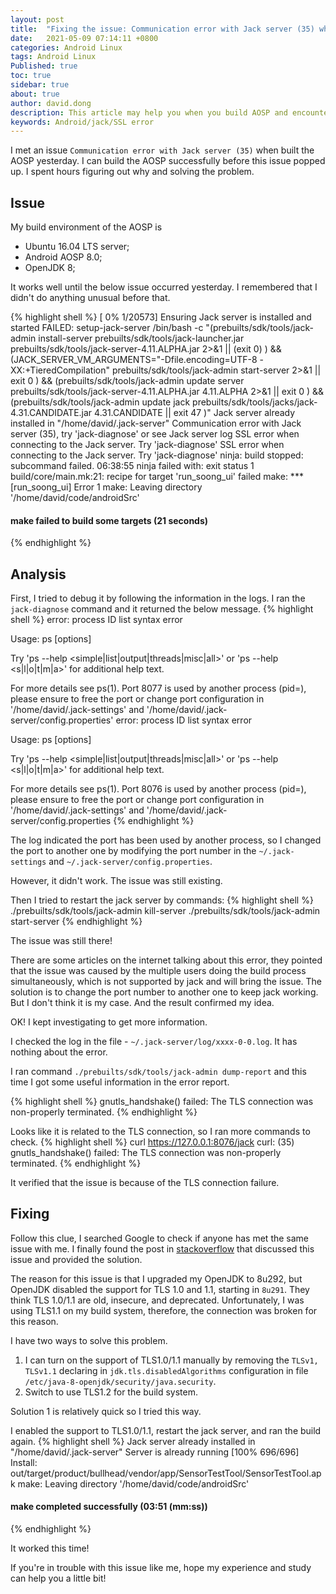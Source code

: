 ```yaml
---
layout: post
title:  "Fixing the issue: Communication error with Jack server (35) when building AOSP"
date:   2021-05-09 07:14:11 +0800
categories: Android Linux
tags: Android Linux
Published: true
toc: true
sidebar: true
about: true
author: david.dong
description: This article may help you when you build AOSP and encounter the jack server issue "SSL error when connecting to the Jack server". 
keywords: Android/jack/SSL error
---
```

I met an issue `Communication error with Jack server (35)` when built the AOSP yesterday. I can build the AOSP successfully before this issue popped up. I spent hours figuring out why and solving the problem.

## Issue 
My build environment of the AOSP is
+ Ubuntu 16.04 LTS server;
+ Android AOSP 8.0;
+ OpenJDK 8;

It works well until the below issue occurred yesterday. I remembered that I didn't do anything unusual before that. 

{% highlight shell %}
[  0% 1/20573] Ensuring Jack server is installed and started
FAILED: setup-jack-server 
/bin/bash -c "(prebuilts/sdk/tools/jack-admin install-server prebuilts/sdk/tools/jack-launcher.jar prebuilts/sdk/tools/jack-server-4.11.ALPHA.jar  2>&1 || (exit 0) ) && (JACK_SERVER_VM_ARGUMENTS=\"-Dfile.encoding=UTF-8 -XX:+TieredCompilation\" prebuilts/sdk/tools/jack-admin start-server 2>&1 || exit 0 ) && (prebuilts/sdk/tools/jack-admin update server prebuilts/sdk/tools/jack-server-4.11.ALPHA.jar 4.11.ALPHA 2>&1 || exit 0 ) && (prebuilts/sdk/tools/jack-admin update jack prebuilts/sdk/tools/jacks/jack-4.31.CANDIDATE.jar 4.31.CANDIDATE || exit 47 )"
Jack server already installed in "/home/david/.jack-server"
Communication error with Jack server (35), try 'jack-diagnose' or see Jack server log
SSL error when connecting to the Jack server. Try 'jack-diagnose'
SSL error when connecting to the Jack server. Try 'jack-diagnose'
ninja: build stopped: subcommand failed.
06:38:55 ninja failed with: exit status 1
build/core/main.mk:21: recipe for target 'run_soong_ui' failed
make: *** [run_soong_ui] Error 1
make: Leaving directory '/home/david/code/androidSrc'

#### make failed to build some targets (21 seconds) ####
{% endhighlight %}

## Analysis
First, I tried to debug it by following the information in the logs. I ran the `jack-diagnose` command and it returned the below message.
{% highlight shell %}
error: process ID list syntax error

Usage:
 ps [options]

 Try 'ps --help <simple|list|output|threads|misc|all>'
  or 'ps --help <s|l|o|t|m|a>'
 for additional help text.

For more details see ps(1).
Port 8077 is used by another process (pid=), please ensure to free the port or change port configuration in '/home/david/.jack-settings' and '/home/david/.jack-server/config.properties'
error: process ID list syntax error

Usage:
 ps [options]

 Try 'ps --help <simple|list|output|threads|misc|all>'
  or 'ps --help <s|l|o|t|m|a>'
 for additional help text.

For more details see ps(1).
Port 8076 is used by another process (pid=), please ensure to free the port or change port configuration in '/home/david/.jack-settings' and '/home/david/.jack-server/config.properties
{% endhighlight %}

The log indicated the port has been used by another process, so I changed the port to another one by modifying the port number in the `~/.jack-settings` and `~/.jack-server/config.properties`. 

However, it didn't work. The issue was still existing.

Then I tried to restart the jack server by commands:
{% highlight shell %}
./prebuilts/sdk/tools/jack-admin kill-server
./prebuilts/sdk/tools/jack-admin start-server
{% endhighlight %}

The issue was still there!

<div class = "post-note info">
  <div class = "header"></div>
  	<div class = "body">
		<p>There are some articles on the internet talking about this error, they pointed that the issue was caused by the <span>multiple users</span> doing the build process simultaneously, which is not supported by jack and will bring the issue. The solution is to change the port number to another one to keep jack working. But I don't think it is my case. And the result confirmed my idea.
		</p>
  	</div>
</div>

OK! I kept investigating to get more information. 

I checked the log in the file - `~/.jack-server/log/xxxx-0-0.log`. It has nothing about the error. 

I ran command `./prebuilts/sdk/tools/jack-admin dump-report` and this time I got some useful information in the error report.

{% highlight shell %}
gnutls_handshake() failed: The TLS connection was non-properly terminated.
{% endhighlight %}

Looks like it is related to the TLS connection, so I ran more commands to check.
{% highlight shell %}
curl https://127.0.0.1:8076/jack
curl: (35) gnutls_handshake() failed: The TLS connection was non-properly terminated.
{% endhighlight %}

It verified that the issue is because of the TLS connection failure. 

## Fixing

Follow this clue, I searched Google to check if anyone has met the same issue with me. I finally found the post in [stackoverflow](https://stackoverflow.com/questions/67330554/is-openjdk-upgrading-to-8u292-break-my-AOSP-build-system) that discussed this issue and provided the solution.

The reason for this issue is that I upgraded my OpenJDK to 8u292, but OpenJDK disabled the support for TLS 1.0 and 1.1, starting in `8u291`. They think TLS 1.0/1.1 are old, insecure, and deprecated. Unfortunately, I was using TLS1.1 on my build system, therefore, the connection was broken for this reason. 

I have two ways to solve this problem. 

1. I can turn on the support of TLS1.0/1.1 manually by removing the `TLSv1, TLSv1.1` declaring in `jdk.tls.disabledAlgorithms` configuration in file `/etc/java-8-openjdk/security/java.security`. 
2. Switch to use TLS1.2 for the build system.

Solution 1 is relatively quick so I tried this way. 

I enabled the support to TLS1.0/1.1, restart the jack server, and ran the build again.
{% highlight shell %}
Jack server already installed in "/home/david/.jack-server"
Server is already running
[100% 696/696] Install: out/target/product/bullhead/vendor/app/SensorTestTool/SensorTestTool.apk
make: Leaving directory '/home/david/code/androidSrc'

#### make completed successfully (03:51 (mm:ss)) ####
{% endhighlight %}

It worked this time! 

If you're in trouble with this issue like me, hope my experience and study can help you a little bit!
